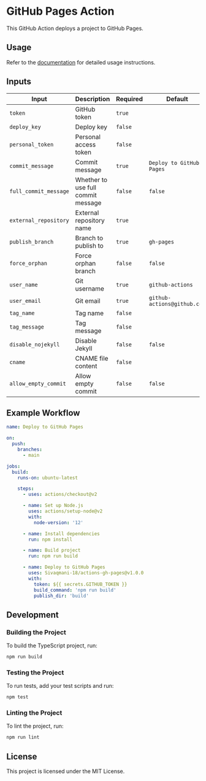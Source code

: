# GitHub Pages Action

This GitHub Action deploys a project to GitHub Pages.

## Usage

Refer to the [documentation](https://github.com/Sivaqmani-18/github-pages-action#readme) for detailed usage instructions.

## Inputs

| Input              | Description                                | Required | Default             |
|--------------------|--------------------------------------------|----------|---------------------|
| `token`            | GitHub token                               | `true`   |                     |
| `deploy_key`       | Deploy key                                 | `false`  |                     |
| `personal_token`   | Personal access token                      | `false`  |                     |
| `commit_message`   | Commit message                             | `true`   | `Deploy to GitHub Pages` |
| `full_commit_message` | Whether to use full commit message        | `false`  | `false`             |
| `external_repository` | External repository name                 | `true`   |                     |
| `publish_branch`   | Branch to publish to                       | `true`   | `gh-pages`          |
| `force_orphan`     | Force orphan branch                        | `false`  | `false`             |
| `user_name`        | Git username                               | `true`   | `github-actions`    |
| `user_email`       | Git email                                  | `true`   | `github-actions@github.com` |
| `tag_name`         | Tag name                                   | `false`  |                     |
| `tag_message`      | Tag message                                | `false`  |                     |
| `disable_nojekyll` | Disable Jekyll                             | `false`  | `false`             |
| `cname`            | CNAME file content                         | `false`  |                     |
| `allow_empty_commit` | Allow empty commit                        | `false`  | `false`             |

## Example Workflow

```yaml
name: Deploy to GitHub Pages

on:
  push:
    branches:
      - main

jobs:
  build:
    runs-on: ubuntu-latest

    steps:
      - uses: actions/checkout@v2

      - name: Set up Node.js
        uses: actions/setup-node@v2
        with:
          node-version: '12'

      - name: Install dependencies
        run: npm install

      - name: Build project
        run: npm run build

      - name: Deploy to GitHub Pages
        uses: Sivaqmani-18/actions-gh-pages@v1.0.0
        with:
          token: ${{ secrets.GITHUB_TOKEN }}
          build_command: 'npm run build'
          publish_dir: 'build'
```

## Development

### Building the Project

To build the TypeScript project, run:

```sh
npm run build
```

### Testing the Project

To run tests, add your test scripts and run:

```sh
npm test
```

### Linting the Project

To lint the project, run:

```sh
npm run lint
```

## License

This project is licensed under the MIT License.
```


